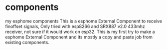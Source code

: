 # components
my esphome components
This is a esphome External Component to receive finoffset signals, Only tried with esp8266 and SRX887 v2.0 433mhz receiver, not sure if it would work on esp32.
This is my first try to make a esphome External Component and its mostly a copy and paste job from existing components.
